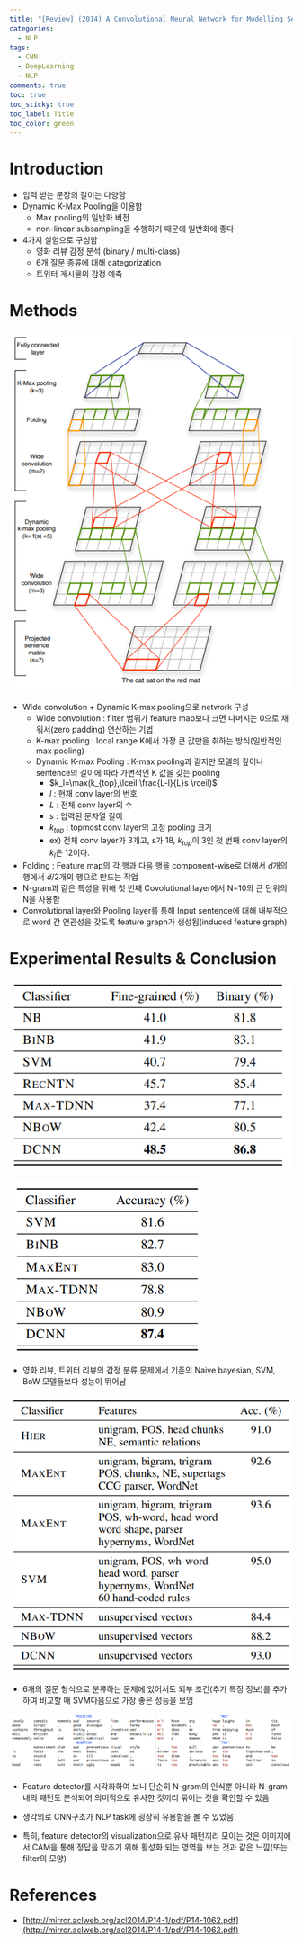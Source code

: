 ```yaml
---
title: "[Review] (2014) A Convolutional Neural Network for Modelling Sentences"
categories:
  - NLP
tags:
  - CNN
  - DeepLearning
  - NLP
comments: true
toc: true
toc_sticky: true
toc_label: Title
toc_color: green
---
```


# Introduction

- 입력 받는 문장의 길이는 다양함
- Dynamic K-Max Pooling을 이용함
    - Max pooling의 일반화 버전
    - non-linear subsampling을 수행하기 때문에 일반화에 좋다
- 4가지 실험으로 구성함
    - 영화 리뷰 감정 분석 (binary / multi-class)
    - 6개 질문 종류에 대해 categorization
    - 트위터 게시물의 감정 예측

# Methods

![image](/assets/imgs/2014-cnn-nlp/00.png)

- Wide convolution + Dynamic K-max pooling으로 network 구성
    - Wide convolution : filter 범위가 feature map보다 크면 나머지는 0으로 채워서(zero padding) 연산하는 기법
    - K-max pooling : local range K에서 가장 큰 값만을 취하는 방식(일반적인 max pooling)
    - Dynamic K-max Pooling : K-max pooling과 같지만 모델의 깊이나 sentence의 길이에 따라 가변적인 K 값을 갖는 pooling
        - $k_l=\max(k_{top},\lceil \frac{L-l}{L}s \rceil)$
        - $l$ : 현재 conv layer의 번호
        - $L$ : 전체 conv layer의 수
        - $s$ : 입력된 문자열 길이
        - $k_{top}$ : topmost conv layer의 고정 pooling 크기
        - ex) 전체 conv layer가 3개고, $s$가 18, $k_{top}$이 3인 첫 번째 conv layer의 $k_l$은 12이다.
- Folding : Feature map의 각 행과 다음 행을 component-wise로 더해서 $d$개의 행에서 $d/2$개의 행으로 만드는 작업
- N-gram과 같은 특성을 위해 첫 번째 Covolutional layer에서 N=10의 큰 단위의 N을 사용함
- Convolutional layer와 Pooling layer를 통해 Input sentence에 대해 내부적으로 word 간 연관성을 갖도록 feature graph가 생성됨(induced feature graph)

# Experimental Results & Conclusion

![image](/assets/imgs/2014-cnn-nlp/01.png)

![image](/assets/imgs/2014-cnn-nlp/02.png)

- 영화 리뷰, 트위터 리뷰의 감정 분류 문제에서 기존의 Naive bayesian, SVM, BoW 모델들보다 성능이 뛰어남

![image](/assets/imgs/2014-cnn-nlp/03.png)

- 6개의 질문 형식으로 분류하는 문제에 있어서도 외부 조건(추가 특징 정보)를 추가하여 비교할 때 SVM다음으로 가장 좋은 성능을 보임

![image](/assets/imgs/2014-cnn-nlp/04.png)

- Feature detector를 시각화하여 보니 단순히 N-gram의 인식뿐 아니라 N-gram 내의 패턴도 분석되어 의미적으로 유사한 것끼리 묶이는 것을 확인할 수 있음

- 생각외로 CNN구조가 NLP task에 굉장히 유용함을 볼 수 있었음
- 특히, feature detector의 visualization으로 유사 패턴끼리 모이는 것은 이미지에서 CAM을 통해 정답을 맞추기 위해 활성화 되는 영역을 보는 것과 같은 느낌(또는 filter의 모양)

# References

- [http://mirror.aclweb.org/acl2014/P14-1/pdf/P14-1062.pdf](http://mirror.aclweb.org/acl2014/P14-1/pdf/P14-1062.pdf)